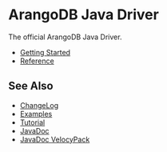 <!-- don't edit here, it's from https://@github.com/arangodb/arangodb-java-driver.git / docs/Drivers/ -->
# ArangoDB Java Driver

The official ArangoDB Java Driver.

- [Getting Started](GettingStarted/README.md)
- [Reference](Reference/README.md)

## See Also

- [ChangeLog](https://raw.githubusercontent.com/arangodb/arangodb-java-driver/master/ChangeLog.md)
- [Examples](https://github.com/arangodb/arangodb-java-driver/tree/master/src/test/java/com/arangodb/example)
- [Tutorial](https://www.arangodb.com/tutorials/tutorial-sync-java-driver/)
- [JavaDoc](http://arangodb.github.io/arangodb-java-driver/javadoc-4_3/index.html)
- [JavaDoc VelocyPack](http://arangodb.github.io/java-velocypack/javadoc-1_0/index.html)
